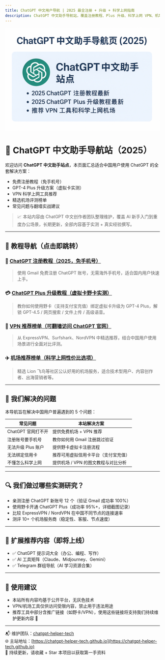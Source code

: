 ```yaml
---
title: ChatGPT 中文用户导航 | 2025 最全注册 + 升级 + 科学上网指南
description: ChatGPT 中文助手导航站，覆盖注册教程、Plus 升级、科学上网 VPN、机场推荐、AI 工具接入一站式解决方案。
---
```

![ChatGPT 中文助手封面图](./assets/banner.png)

# 🤖 ChatGPT 中文助手导航站（2025）

欢迎访问 **ChatGPT 中文助手站点**，本页面汇总适合中国用户使用 ChatGPT 的全套解决方案：

- 免费注册教程（免手机号）
- GPT-4 Plus 升级方案（虚拟卡实测）
- VPN 科学上网工具推荐
- 精选机场评测榜单
- 常见问题与翻墙实战建议

> 📈 本站内容由 ChatGPT 中文创作者团队整理维护，覆盖 AI 新手入门到重度办公场景，长期更新，全部内容基于实测 + 真实经验撰写。

---

## 📘 教程导航（点击即跳转）

### 📝 [ChatGPT 注册教程（2025，免手机号）](https://chatgpt-helper-tech.github.io/chatgpt-register-guide/)
> 使用 Gmail 免费注册 ChatGPT 账号，无需海外手机号，适合国内用户快速上手。

### 💳 [ChatGPT Plus 升级教程（虚拟卡野卡实测）](https://chatgpt-helper-tech.github.io/chatgpt-plus-guide/)
> 教你如何使用野卡（支持支付宝充值）绑定虚拟卡升级为 GPT-4 Plus，解锁 GPT-4.5 / 网页搜索 / 文件上传 / 高级语音。

### 🔐 [VPN 推荐榜单（可翻墙访问 ChatGPT 官网）](https://chatgpt-helper-tech.github.io/network-access/)
> 从 ExpressVPN、Surfshark、NordVPN 中精选推荐，结合中国用户使用场景进行全面对比评测。

### ✈️ [机场推荐榜单（科学上网性价比选项）](https://chatgpt-helper-tech.github.io/airport-access/)
> 精选 Lion 飞鸟等社区公认好用的机场服务，适合技术型用户、内容创作者、出海营销者等。

---

## 🎯 我们解决的问题

本导航旨在解决中国用户普遍遇到的 5 个问题：

| 常见问题 | 本站解决方案 |
|----------|--------------|
| ChatGPT 官网打不开 | 提供免费机场 + VPN 推荐 |
| 注册账号要手机号 | 教你如何用 Gmail 注册跳过验证 |
| 无法升级 Plus 账户 | 提供野卡虚拟卡注册流程 |
| 无法绑定信用卡 | 推荐可用虚拟信用卡平台（支付宝充值） |
| 不懂怎么科学上网 | 提供机场 / VPN 的图文教程与对比分析 |

---

## 🔍 我们做过哪些实测研究？

- 亲测注册 ChatGPT 新账号 12 个（验证 Gmail 成功率 100%）
- 使用野卡开通 ChatGPT Plus（成功率 95%+，详细截图记录）
- 比较 ExpressVPN / NordVPN 在中国不同节点的连接速率
- 测评 10+ 个机场服务商（稳定性、客服、节点速度）

---

## 🔗 扩展推荐内容（即将上线）

- ✅ ChatGPT 提示词大全（办公、编程、写作）
- ✅ AI 工具矩阵（Claude、Midjourney、Gemini）
- ✅ Telegram 群组导航（AI 学习资源合集）

---

## 📌 使用建议

- 本站所有内容均基于公开平台，无灰色技术
- VPN/机场工具仅供访问受限内容，禁止用于违法用途
- 推荐工具中部分含推广链接（如野卡/VPN），使用这些链接将支持我们持续维护更新内容 🧡

---

📬 维护团队：[chatgpt-helper-tech](https://github.com/chatgpt-helper-tech)  
🌐 主站地址：[https://chatgpt-helper-tech.github.io](https://chatgpt-helper-tech.github.io)  
📢 持续更新，请收藏 + Star 本项目以获取第一手资料
